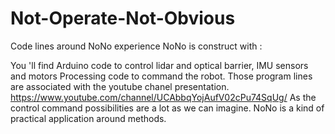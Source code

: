 # Not-Operate-Not-Obvious
Code lines around NoNo experience
NoNo is construct with :   

You 'll find 
Arduino code to control lidar and optical barrier, IMU sensors and motors
Processing code to command the robot.
Those program lines are associated with the youtube chanel presentation.
 https://www.youtube.com/channel/UCAbbqYojAufV02cPu74SqUg/
As the control command possibilities are a lot as we can imagine.
NoNo is a kind of practical application around methods.
